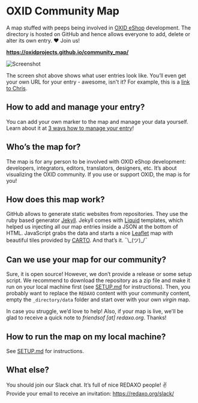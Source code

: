 # OXID Community Map

A map stuffed with peeps being involved in [OXID eShop](https://oxidforge.org) development. The directory is hosted on GitHub and hence allows everyone to add, delete or alter its own entry. ♥ Join us!

__https://oxidprojects.github.io/community_map/__

![Screenshot](https://raw.githubusercontent.com/OXIDprojects/community_map/master/assets/images/communitymap_readme.png)

The screen shot above shows what user entries look like. You’ll even get your own URL for your entry - awesome, isn't it? For example, this is a [link to Chris](https://oxidprojects.github.io/community_map/#code-commerce).

## How to add and manage your entry?

You can add your own marker to the map and manage your data yourself. Learn about it at [3 ways how to manage your entry](https://github.com/OXIDprojects/community_map/tree/master/_directory)!

## Who’s the map for?

The map is for any person to be involved with OXID eShop development: developers, integrators, editors, translators, designers, etc. It’s about visualizing the OXID community. If you use or support OXID, the map is for you!

## How does this map work?

GitHub allows to generate static websites from repositories. They use the ruby based generator [Jekyll](https://jekyllrb.com). Jekyll comes with [Liquid](https://shopify.github.io/liquid/) templates, which helped us injecting all our map entries inside a JSON at the bottom of HTML. JavaScript grabs the data and starts a nice [Leaflet](http://leafletjs.com) map with beautiful tiles provided by [CARTO](https://carto.com/location-data-services/basemaps/). And that’s it. ¯\\\_(ツ)_/¯

## Can we use your map for our community?

Sure, it is open source! However, we don’t provide a release or some setup script. We recommend to download the repository as a zip file and make it run on your local machine first (see [SETUP.md](https://github.com/FriendsOfREDAXO/community/blob/master/SETUP.md) for instructions). Then, you probably want to replace the `REDAXO` content with your community content, empty the `_directory/data` folder and start over with your own _virgin_ map.

In case you struggle, we’d love to help!
Also, if your map is live, we'll be glad to receive a quick note to _friendsof [at] redaxo.org_. Thanks!

## How to run the map on my local machine?

See [SETUP.md](https://github.com/FriendsOfREDAXO/community/blob/master/SETUP.md) for instructions.

## What else?

You should join our Slack chat. It’s full of nice REDAXO people! ✌️  
Provide your email to receive an invitation: https://redaxo.org/slack/